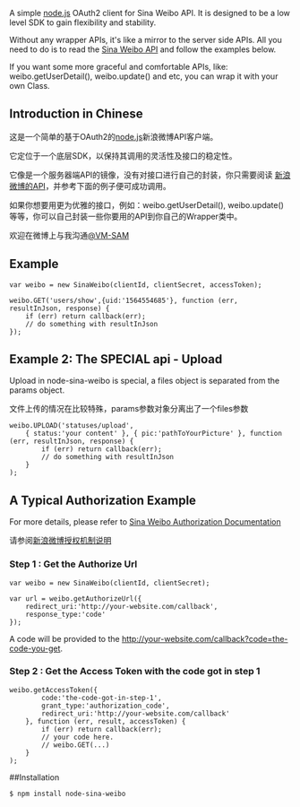 A simple [node.js](http://nodejs.org) OAuth2 client for Sina Weibo API. It is designed to be a low level SDK to gain flexibility and stability.

Without any wrapper APIs, it's like a mirror to the server side APIs. All you need to do is to read the [Sina Weibo API](http://open.weibo.com/wiki/API%E6%96%87%E6%A1%A3_V2) and follow the examples below.

If you want some more graceful and comfortable APIs, like: weibo.getUserDetail(), weibo.update() and etc, you can wrap it with your own Class.


## Introduction in Chinese

这是一个简单的基于OAuth2的[node.js](http://nodejs.org)新浪微博API客户端。

它定位于一个底层SDK，以保持其调用的灵活性及接口的稳定性。

它像是一个服务器端API的镜像，没有对接口进行自己的封装，你只需要阅读 [新浪微博的API](http://open.weibo.com/wiki/API%E6%96%87%E6%A1%A3_V2)，并参考下面的例子便可成功调用。

如果你想要用更为优雅的接口，例如：weibo.getUserDetail(), weibo.update() 等等，你可以自己封装一些你要用的API到你自己的Wrapper类中。

欢迎在微博上与我沟通[@VM-SAM](http://weibo.com/pandasam)

## Example

    var weibo = new SinaWeibo(clientId, clientSecret, accessToken);

    weibo.GET('users/show',{uid:'1564554685'}, function (err, resultInJson, response) {
        if (err) return callback(err);
        // do something with resultInJson
    });

## Example 2: The SPECIAL api - Upload
Upload in node-sina-weibo is special, a files object is separated from the params object.

文件上传的情况在比较特殊，params参数对象分离出了一个files参数

    weibo.UPLOAD('statuses/upload',
        { status:'your content' }, { pic:'pathToYourPicture' }, function (err, resultInJson, response) {
            if (err) return callback(err);
            // do something with resultInJson
        }
    );

## A Typical Authorization Example

For more details, please refer to [Sina Weibo Authorization Documentation](http://open.weibo.com/wiki/%E6%8E%88%E6%9D%83%E6%9C%BA%E5%88%B6%E8%AF%B4%E6%98%8E)

请参阅[新浪微博授权机制说明](http://open.weibo.com/wiki/%E6%8E%88%E6%9D%83%E6%9C%BA%E5%88%B6%E8%AF%B4%E6%98%8E)

### Step 1 : Get the Authorize Url

    var weibo = new SinaWeibo(clientId, clientSecret);

    var url = weibo.getAuthorizeUrl({
        redirect_uri:'http://your-website.com/callback',
        response_type:'code'
    });

A code will be provided to the http://your-website.com/callback?code=the-code-you-get.

### Step 2 : Get the Access Token with the code got in step 1

    weibo.getAccessToken({
            code:'the-code-got-in-step-1',
            grant_type:'authorization_code',
            redirect_uri:'http://your-website.com/callback'
        }, function (err, result, accessToken) {
            if (err) return callback(err);
            // your code here.
            // weibo.GET(...)
        }
    );


##Installation

    $ npm install node-sina-weibo

